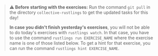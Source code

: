 > **⚠️ Before starting with the exercises:** Run the command `git pull` in the directory `collective-rustlings` to get the updated tasks for this day!
>
> **In case you didn't finish yesterday's exercises**, you will not be able to do today's exercises with `rustlings watch`.
> In that case, you have to use the command `rustlings run EXERCISE_NAME` where the exercise name is one of those listed below.
> To get a hint for that exercise, you can run the command `rustlings hint EXERCISE_NAME`.
